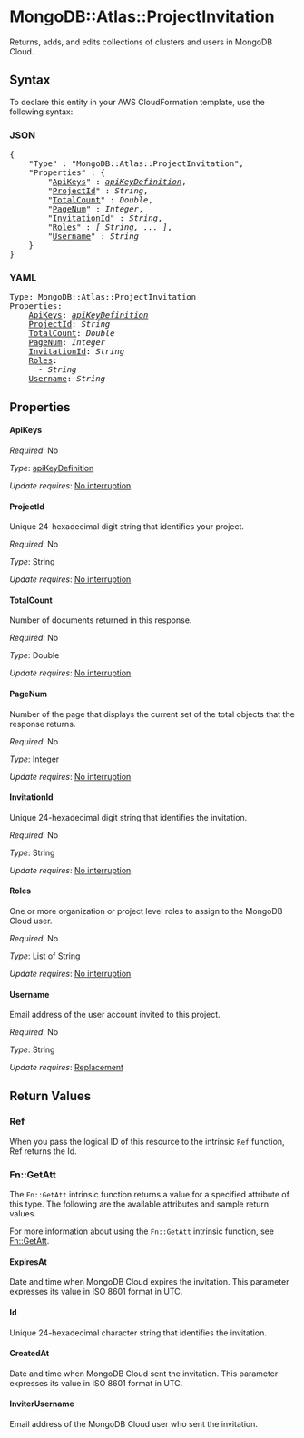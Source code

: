 # MongoDB::Atlas::ProjectInvitation

Returns, adds, and edits collections of clusters and users in MongoDB Cloud.

## Syntax

To declare this entity in your AWS CloudFormation template, use the following syntax:

### JSON

<pre>
{
    "Type" : "MongoDB::Atlas::ProjectInvitation",
    "Properties" : {
        "<a href="#apikeys" title="ApiKeys">ApiKeys</a>" : <i><a href="apikeydefinition.md">apiKeyDefinition</a></i>,
        "<a href="#projectid" title="ProjectId">ProjectId</a>" : <i>String</i>,
        "<a href="#totalcount" title="TotalCount">TotalCount</a>" : <i>Double</i>,
        "<a href="#pagenum" title="PageNum">PageNum</a>" : <i>Integer</i>,
        "<a href="#invitationid" title="InvitationId">InvitationId</a>" : <i>String</i>,
        "<a href="#roles" title="Roles">Roles</a>" : <i>[ String, ... ]</i>,
        "<a href="#username" title="Username">Username</a>" : <i>String</i>
    }
}
</pre>

### YAML

<pre>
Type: MongoDB::Atlas::ProjectInvitation
Properties:
    <a href="#apikeys" title="ApiKeys">ApiKeys</a>: <i><a href="apikeydefinition.md">apiKeyDefinition</a></i>
    <a href="#projectid" title="ProjectId">ProjectId</a>: <i>String</i>
    <a href="#totalcount" title="TotalCount">TotalCount</a>: <i>Double</i>
    <a href="#pagenum" title="PageNum">PageNum</a>: <i>Integer</i>
    <a href="#invitationid" title="InvitationId">InvitationId</a>: <i>String</i>
    <a href="#roles" title="Roles">Roles</a>: <i>
      - String</i>
    <a href="#username" title="Username">Username</a>: <i>String</i>
</pre>

## Properties

#### ApiKeys

_Required_: No

_Type_: <a href="apikeydefinition.md">apiKeyDefinition</a>

_Update requires_: [No interruption](https://docs.aws.amazon.com/AWSCloudFormation/latest/UserGuide/using-cfn-updating-stacks-update-behaviors.html#update-no-interrupt)

#### ProjectId

Unique 24-hexadecimal digit string that identifies your project.

_Required_: No

_Type_: String

_Update requires_: [No interruption](https://docs.aws.amazon.com/AWSCloudFormation/latest/UserGuide/using-cfn-updating-stacks-update-behaviors.html#update-no-interrupt)

#### TotalCount

Number of documents returned in this response.

_Required_: No

_Type_: Double

_Update requires_: [No interruption](https://docs.aws.amazon.com/AWSCloudFormation/latest/UserGuide/using-cfn-updating-stacks-update-behaviors.html#update-no-interrupt)

#### PageNum

Number of the page that displays the current set of the total objects that the response returns.

_Required_: No

_Type_: Integer

_Update requires_: [No interruption](https://docs.aws.amazon.com/AWSCloudFormation/latest/UserGuide/using-cfn-updating-stacks-update-behaviors.html#update-no-interrupt)

#### InvitationId

Unique 24-hexadecimal digit string that identifies the invitation.

_Required_: No

_Type_: String

_Update requires_: [No interruption](https://docs.aws.amazon.com/AWSCloudFormation/latest/UserGuide/using-cfn-updating-stacks-update-behaviors.html#update-no-interrupt)

#### Roles

One or more organization or project level roles to assign to the MongoDB Cloud user.

_Required_: No

_Type_: List of String

_Update requires_: [No interruption](https://docs.aws.amazon.com/AWSCloudFormation/latest/UserGuide/using-cfn-updating-stacks-update-behaviors.html#update-no-interrupt)

#### Username

Email address of the user account invited to this project.

_Required_: No

_Type_: String

_Update requires_: [Replacement](https://docs.aws.amazon.com/AWSCloudFormation/latest/UserGuide/using-cfn-updating-stacks-update-behaviors.html#update-replacement)

## Return Values

### Ref

When you pass the logical ID of this resource to the intrinsic `Ref` function, Ref returns the Id.

### Fn::GetAtt

The `Fn::GetAtt` intrinsic function returns a value for a specified attribute of this type. The following are the available attributes and sample return values.

For more information about using the `Fn::GetAtt` intrinsic function, see [Fn::GetAtt](https://docs.aws.amazon.com/AWSCloudFormation/latest/UserGuide/intrinsic-function-reference-getatt.html).

#### ExpiresAt

Date and time when MongoDB Cloud expires the invitation. This parameter expresses its value in ISO 8601 format in UTC.

#### Id

Unique 24-hexadecimal character string that identifies the invitation.

#### CreatedAt

Date and time when MongoDB Cloud sent the invitation. This parameter expresses its value in ISO 8601 format in UTC.

#### InviterUsername

Email address of the MongoDB Cloud user who sent the invitation.

